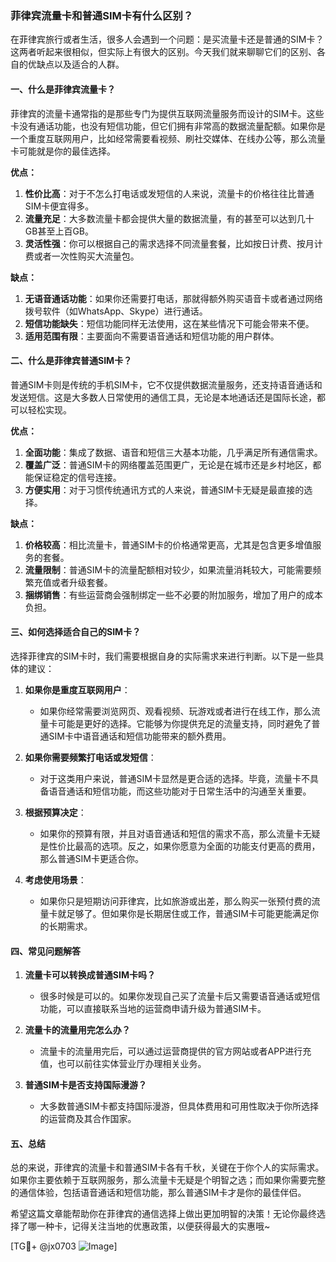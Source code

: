 ### 菲律宾流量卡和普通SIM卡有什么区别？

在菲律宾旅行或者生活，很多人会遇到一个问题：是买流量卡还是普通的SIM卡？这两者听起来很相似，但实际上有很大的区别。今天我们就来聊聊它们的区别、各自的优缺点以及适合的人群。

#### 一、什么是菲律宾流量卡？

菲律宾的流量卡通常指的是那些专门为提供互联网流量服务而设计的SIM卡。这些卡没有通话功能，也没有短信功能，但它们拥有非常高的数据流量配额。如果你是一个重度互联网用户，比如经常需要看视频、刷社交媒体、在线办公等，那么流量卡可能就是你的最佳选择。

**优点：**
1. **性价比高**：对于不怎么打电话或发短信的人来说，流量卡的价格往往比普通SIM卡便宜得多。
2. **流量充足**：大多数流量卡都会提供大量的数据流量，有的甚至可以达到几十GB甚至上百GB。
3. **灵活性强**：你可以根据自己的需求选择不同流量套餐，比如按日计费、按月计费或者一次性购买大流量包。

**缺点：**
1. **无语音通话功能**：如果你还需要打电话，那就得额外购买语音卡或者通过网络拨号软件（如WhatsApp、Skype）进行通话。
2. **短信功能缺失**：短信功能同样无法使用，这在某些情况下可能会带来不便。
3. **适用范围有限**：主要面向不需要语音通话和短信功能的用户群体。

#### 二、什么是菲律宾普通SIM卡？

普通SIM卡则是传统的手机SIM卡，它不仅提供数据流量服务，还支持语音通话和发送短信。这是大多数人日常使用的通信工具，无论是本地通话还是国际长途，都可以轻松实现。

**优点：**
1. **全面功能**：集成了数据、语音和短信三大基本功能，几乎满足所有通信需求。
2. **覆盖广泛**：普通SIM卡的网络覆盖范围更广，无论是在城市还是乡村地区，都能保证稳定的信号连接。
3. **方便实用**：对于习惯传统通讯方式的人来说，普通SIM卡无疑是最直接的选择。

**缺点：**
1. **价格较高**：相比流量卡，普通SIM卡的价格通常更高，尤其是包含更多增值服务的套餐。
2. **流量限制**：普通SIM卡的流量配额相对较少，如果流量消耗较大，可能需要频繁充值或者升级套餐。
3. **捆绑销售**：有些运营商会强制绑定一些不必要的附加服务，增加了用户的成本负担。

#### 三、如何选择适合自己的SIM卡？

选择菲律宾的SIM卡时，我们需要根据自身的实际需求来进行判断。以下是一些具体的建议：

1. **如果你是重度互联网用户**：
   - 如果你经常需要浏览网页、观看视频、玩游戏或者进行在线工作，那么流量卡可能是更好的选择。它能够为你提供充足的流量支持，同时避免了普通SIM卡中语音通话和短信功能带来的额外费用。

2. **如果你需要频繁打电话或发短信**：
   - 对于这类用户来说，普通SIM卡显然是更合适的选择。毕竟，流量卡不具备语音通话和短信功能，而这些功能对于日常生活中的沟通至关重要。

3. **根据预算决定**：
   - 如果你的预算有限，并且对语音通话和短信的需求不高，那么流量卡无疑是性价比最高的选项。反之，如果你愿意为全面的功能支付更高的费用，那么普通SIM卡更适合你。

4. **考虑使用场景**：
   - 如果你只是短期访问菲律宾，比如旅游或出差，那么购买一张预付费的流量卡就足够了。但如果你是长期居住或工作，普通SIM卡可能更能满足你的长期需求。

#### 四、常见问题解答

1. **流量卡可以转换成普通SIM卡吗？**
   - 很多时候是可以的。如果你发现自己买了流量卡后又需要语音通话或短信功能，可以直接联系当地的运营商申请升级为普通SIM卡。

2. **流量卡的流量用完怎么办？**
   - 流量卡的流量用完后，可以通过运营商提供的官方网站或者APP进行充值，也可以前往实体营业厅办理相关业务。

3. **普通SIM卡是否支持国际漫游？**
   - 大多数普通SIM卡都支持国际漫游，但具体费用和可用性取决于你所选择的运营商及其合作国家。

#### 五、总结

总的来说，菲律宾的流量卡和普通SIM卡各有千秋，关键在于你个人的实际需求。如果你主要依赖于互联网服务，那么流量卡无疑是个明智之选；而如果你需要完整的通信体验，包括语音通话和短信功能，那么普通SIM卡才是你的最佳伴侣。

希望这篇文章能帮助你在菲律宾的通信选择上做出更加明智的决策！无论你最终选择了哪一种卡，记得关注当地的优惠政策，以便获得最大的实惠哦~

[TG💪+ @jx0703 ![Image](https://github.com/user-attachments/assets/dbca1d08-cadb-493c-b0ec-ad6f7a83f270)]
